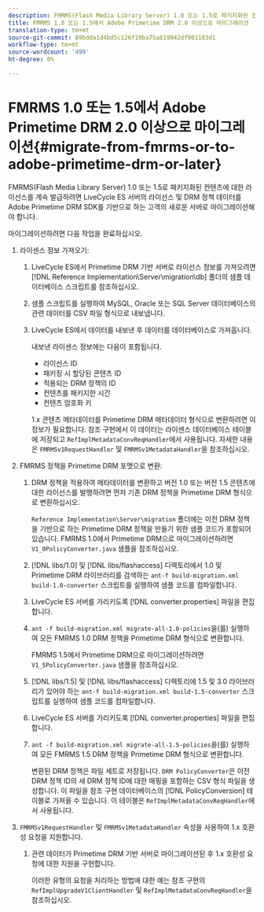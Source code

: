 ```yaml
---
description: FMRMS(Flash Media Library Server) 1.0 또는 1.5로 패키지화된 컨텐츠에 대한 라이선스를 계속 발급하려면 LiveCycle ES 서버의 라이선스 및 DRM 정책 데이터를 Adobe Primetime DRM SDK를 기반으로 하는 고객의 새로운 서버로 마이그레이션해야 합니다.
title: FMRMS 1.0 또는 1.5에서 Adobe Primetime DRM 2.0 이상으로 마이그레이션
translation-type: tm+mt
source-git-commit: 89bdda1d4bd5c126f19ba75a819942df901183d1
workflow-type: tm+mt
source-wordcount: '499'
ht-degree: 0%

---
```



# FMRMS 1.0 또는 1.5에서 Adobe Primetime DRM 2.0 이상으로 마이그레이션{#migrate-from-fmrms-or-to-adobe-primetime-drm-or-later}

FMRMS(Flash Media Library Server) 1.0 또는 1.5로 패키지화된 컨텐츠에 대한 라이선스를 계속 발급하려면 LiveCycle ES 서버의 라이선스 및 DRM 정책 데이터를 Adobe Primetime DRM SDK를 기반으로 하는 고객의 새로운 서버로 마이그레이션해야 합니다.

마이그레이션하려면 다음 작업을 완료하십시오.

1. 라이센스 정보 가져오기:

   1. LiveCycle ES에서 Primetime DRM 기반 서버로 라이선스 정보를 가져오려면 [!DNL Reference Implementation\Server\migration\db] 폴더의 샘플 데이터베이스 스크립트를 참조하십시오.
   1. 샘플 스크립트를 실행하여 MySQL, Oracle 또는 SQL Server 데이터베이스의 관련 데이터를 CSV 파일 형식으로 내보냅니다.
   1. LiveCycle ES에서 데이터를 내보낸 후 데이터를 데이터베이스로 가져옵니다.

      내보낸 라이센스 정보에는 다음이 포함됩니다.

      * 라이선스 ID
      * 패키징 시 할당된 콘텐츠 ID
      * 적용되는 DRM 정책의 ID
      * 컨텐츠를 패키지한 시간
      * 컨텐츠 암호화 키

      1.x 콘텐츠 메타데이터를 Primetime DRM 메타데이터 형식으로 변환하려면 이 정보가 필요합니다. 참조 구현에서 이 데이터는 라이센스 데이터베이스 테이블에 저장되고 `RefImplMetadataConvReqHandler`에서 사용됩니다. 자세한 내용은 `FMRMSv1RequestHandler` 및 `FMRMSv1MetadataHandler`을 참조하십시오.


1. FMRMS 정책을 Primetime DRM 포맷으로 변환:

   1. DRM 정책을 적용하여 메타데이터를 변환하고 버전 1.0 또는 버전 1.5 콘텐츠에 대한 라이선스를 발행하려면 먼저 기존 DRM 정책을 Primetime DRM 형식으로 변환하십시오.

      `Reference Implementation\Server\migration` 폴더에는 이전 DRM 정책을 기반으로 하는 Primetime DRM 정책을 만들기 위한 샘플 코드가 포함되어 있습니다. FMRMS 1.0에서 Primetime DRM으로 마이그레이션하려면 `V1_0PolicyConverter.java` 샘플을 참조하십시오.
   1. [!DNL libs/1.0] 및 [!DNL libs/flashaccess] 디렉토리에서 1.0 및 Primetime DRM 라이브러리를 검색하는 `ant-f build-migration.xml build-1.0-converter` 스크립트를 실행하여 샘플 코드를 컴파일합니다.

   1. LiveCycle ES 서버를 가리키도록 [!DNL converter.properties] 파일을 편집합니다.
   1. `ant -f build-migration.xml migrate-all-1.0-policies`을(를) 실행하여 모든 FMRMS 1.0 DRM 정책을 Primetime DRM 형식으로 변환합니다.

      FMRMS 1.5에서 Primetime DRM으로 마이그레이션하려면 `V1_5PolicyConverter.java` 샘플을 참조하십시오.

   1. [!DNL libs/1.5] 및 [!DNL libs/flashaccess] 디렉토리에 1.5 및 3.0 라이브러리가 있어야 하는 `ant-f build-migration.xml build-1.5-converter` 스크립트를 실행하여 샘플 코드를 컴파일합니다.

   1. LiveCycle ES 서버를 가리키도록 [!DNL converter.properties] 파일을 편집합니다.
   1. `ant -f build-migration.xml migrate-all-1.5-policies`을(를) 실행하여 모든 FMRMS 1.5 DRM 정책을 Primetime DRM 형식으로 변환합니다.

      변환된 DRM 정책은 파일 세트로 저장됩니다. `DRM PolicyConverter`은 이전 DRM 정책 ID의 새 DRM 정책 ID에 대한 매핑을 포함하는 CSV 형식 파일을 생성합니다. 이 파일을 참조 구현 데이터베이스의 [!DNL PolicyConversion] 테이블로 가져올 수 있습니다. 이 테이블은 `RefImplMetadataConvReqHandler`에서 사용됩니다.

1. `FMRMSv1RequestHandler` 및 `FMRMSv1MetadataHandler` 속성을 사용하여 1.x 호환성 요청을 지원합니다.

   1. 관련 데이터가 Primetime DRM 기반 서버로 마이그레이션된 후 1.x 호환성 요청에 대한 지원을 구현합니다.

      이러한 유형의 요청을 처리하는 방법에 대한 예는 참조 구현의 `RefImplUpgradeV1ClientHandler` 및 `RefImplMetadataConvReqHandler`을 참조하십시오.

